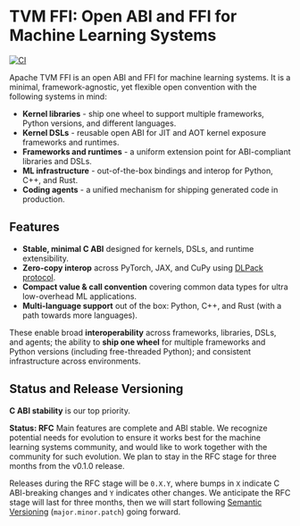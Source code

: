 <!--- Licensed to the Apache Software Foundation (ASF) under one -->
<!--- or more contributor license agreements.  See the NOTICE file -->
<!--- distributed with this work for additional information -->
<!--- regarding copyright ownership.  The ASF licenses this file -->
<!--- to you under the Apache License, Version 2.0 (the -->
<!--- "License"); you may not use this file except in compliance -->
<!--- with the License.  You may obtain a copy of the License at -->

<!---   http://www.apache.org/licenses/LICENSE-2.0 -->

<!--- Unless required by applicable law or agreed to in writing, -->
<!--- software distributed under the License is distributed on an -->
<!--- "AS IS" BASIS, WITHOUT WARRANTIES OR CONDITIONS OF ANY -->
<!--- KIND, either express or implied.  See the License for the -->
<!--- specific language governing permissions and limitations -->
<!--- under the License. -->

# TVM FFI: Open ABI and FFI for Machine Learning Systems

[![CI](https://github.com/apache/tvm-ffi/actions/workflows/ci_test.yml/badge.svg)](https://github.com/apache/tvm-ffi/actions/workflows/ci_test.yml)

Apache TVM FFI is an open ABI and FFI for machine learning systems. It is a minimal, framework-agnostic,
yet flexible open convention with the following systems in mind:

- **Kernel libraries** - ship one wheel to support multiple frameworks, Python versions, and different languages.
- **Kernel DSLs** - reusable open ABI for JIT and AOT kernel exposure frameworks and runtimes.
- **Frameworks and runtimes** - a uniform extension point for ABI-compliant libraries and DSLs.
- **ML infrastructure** - out-of-the-box bindings and interop for Python, C++, and Rust.
- **Coding agents** - a unified mechanism for shipping generated code in production.

## Features

* **Stable, minimal C ABI** designed for kernels, DSLs, and runtime extensibility.
* **Zero-copy interop** across PyTorch, JAX, and CuPy using [DLPack protocol](https://data-apis.org/array-api/2024.12/design_topics/data_interchange.html).
* **Compact value & call convention** covering common data types for ultra low-overhead ML applications.
* **Multi-language support** out of the box: Python, C++, and Rust (with a path towards more languages).

These enable broad **interoperability** across frameworks, libraries, DSLs, and agents; the ability to **ship one wheel** for multiple frameworks and Python versions (including free-threaded Python); and consistent infrastructure across environments.

## Status and Release Versioning

**C ABI stability** is our top priority.

**Status: RFC** Main features are complete and ABI stable. We recognize potential needs for evolution to ensure
it works best for the machine learning systems community, and would like to work together with the
community for such evolution. We plan to stay in the RFC stage for three months from the v0.1.0 release.

Releases during the RFC stage will be `0.X.Y`, where bumps in `X` indicate C ABI-breaking changes
and `Y` indicates other changes. We anticipate the RFC stage will last for three months, then we will start following
[Semantic Versioning](https://packaging.python.org/en/latest/discussions/versioning/)
(`major.minor.patch`) going forward.
